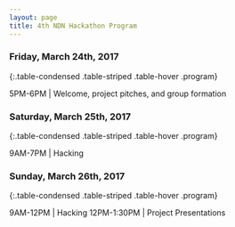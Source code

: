```yaml
---
layout: page
title: 4th NDN Hackathon Program
---
```


### Friday, March 24th, 2017

{:.table-condensed .table-striped .table-hover .program}

5PM-6PM | Welcome, project pitches, and group formation

### Saturday, March 25th, 2017

{:.table-condensed .table-striped .table-hover .program}

9AM-7PM | Hacking

### Sunday, March 26th, 2017

{:.table-condensed .table-striped .table-hover .program}

9AM-12PM | Hacking
12PM-1:30PM | Project Presentations


